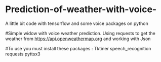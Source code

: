 # Prediction-of-weather-with-voice-
A little bit code with tensorflow and some voice packages on python

#Simple widow with voice weather prediction.
Using requests to get the weather from https://api.openweathermap.org and working with Json

#To use you must install these packages :
Tktiner
speech_recognition
requests
pyttsx3

